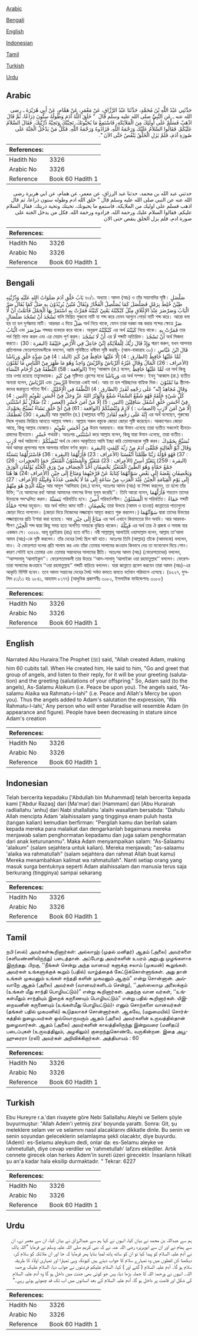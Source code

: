 [Arabic](#arabic)

[Bengali](#bengali)

[English](#english)

[Indonesian](#indonesian)

[Tamil](#tamil)

[Turkish](#turkish)

[Urdu](#urdu)

## Arabic


<div dir="rtl" lang="ar" style={{fontSize:'larger',backgroundColor:'#f8f9fa',padding:20}}>
حَدَّثَنِي عَبْدُ اللَّهِ بْنُ مُحَمَّدٍ، حَدَّثَنَا عَبْدُ الرَّزَّاقِ، عَنْ مَعْمَرٍ، عَنْ هَمَّامٍ، عَنْ أَبِي هُرَيْرَةَ ـ رضى الله عنه ـ عَنِ النَّبِيِّ صلى الله عليه وسلم قَالَ ‏ "‏ خَلَقَ اللَّهُ آدَمَ وَطُولُهُ سِتُّونَ ذِرَاعًا، ثُمَّ قَالَ اذْهَبْ فَسَلِّمْ عَلَى أُولَئِكَ مِنَ الْمَلاَئِكَةِ، فَاسْتَمِعْ مَا يُحَيُّونَكَ، تَحِيَّتُكَ وَتَحِيَّةُ ذُرِّيَّتِكَ‏.‏ فَقَالَ السَّلاَمُ عَلَيْكُمْ‏.‏ فَقَالُوا السَّلاَمُ عَلَيْكَ وَرَحْمَةُ اللَّهِ‏.‏ فَزَادُوهُ وَرَحْمَةُ اللَّهِ‏.‏ فَكُلُّ مَنْ يَدْخُلُ الْجَنَّةَ عَلَى صُورَةِ آدَمَ، فَلَمْ يَزَلِ الْخَلْقُ يَنْقُصُ حَتَّى الآنَ ‏"‏‏.‏
</div>
<div style={{backgroundColor:'#f8f9fa',padding:20, marginBottom: 10}}><table> <thead> <tr> <th>References:</th> <th></th> </tr> </thead> <tbody><tr><td>Hadith No</td><td>3326</td></tr><tr><td>Arabic No</td><td>3326</td></tr><tr><td>Reference</td><td>Book 60 Hadith 1</td></tr></tbody></table></div>


<div dir="rtl" lang="ar" style={{fontSize:'larger',backgroundColor:'#f8f9fa',padding:20}}>
حدثني عبد الله بن محمد، حدثنا عبد الرزاق، عن معمر، عن همام، عن ابي هريرة رضى الله عنه عن النبي صلى الله عليه وسلم قال " خلق الله ادم وطوله ستون ذراعا، ثم قال اذهب فسلم على اوليك من الملايكة، فاستمع ما يحيونك، تحيتك وتحية ذريتك. فقال السلام عليكم. فقالوا السلام عليك ورحمة الله. فزادوه ورحمة الله. فكل من يدخل الجنة على صورة ادم، فلم يزل الخلق ينقص حتى الان
</div>
<div style={{backgroundColor:'#f8f9fa',padding:20, marginBottom: 10}}><table> <thead> <tr> <th>References:</th> <th></th> </tr> </thead> <tbody><tr><td>Hadith No</td><td>3326</td></tr><tr><td>Arabic No</td><td>3326</td></tr><tr><td>Reference</td><td>Book 60 Hadith 1</td></tr></tbody></table></div>

## Bengali


<div dir="ltr" lang="bn" style={{fontSize:'larger',backgroundColor:'#f8f9fa',padding:20}}>
بَابُ خَلْقِ آدَمَ صَلَوَاتُ اللهِ عَلَيْهِ وَذُرِّيَّتِهِ ৬০/১. অধ্যায় : আদম (আঃ) ও তাঁর সন্তানাদির সৃষ্টি। صَلْصٰلٍ طِيْنٌ خُلِطَ بِرَمْلٍ فَصَلْصَلَ كَمَا يُصَلْصِلُ الْفَخَّارُ وَيُقَالُ مُنْتِنٌ يُرِيْدُوْنَ بِهِ صَلَّ كَمَا يُقَالُ صَرَّ الْبَابُ وَصَرْصَرَ عِنْدَ الإِغْلَاقِ مِثْلُ كَبْكَبْتُهُ يَعْنِيْ كَبَبْتُهُ فَمَرَّتْ بِهِ اسْتَمَرَّ بِهَا الْحَمْلُ فَأَتَمَّتُ أَنْ لَّا تَسْجُدَ أَنْ تَسْجُدَ صَلْصَالٍ বালি মিশ্রিত শুকনো মাটি যা শব্দ করে যেমন আগুনে পোড়া মাটি শব্দ করে। আরো বলা হয় তা হল দুর্গন্ধময় মাটি। আরবরা এ দিয়ে صَلْ অর্থ নিয়ে থাকে, যেমন তারা দরজা বন্ধ করার শব্দের ক্ষেত্রে صَرَّ الْبَابُ এবং صَرْصَرَ শব্দদ্বয় ব্যবহার করে থাকে। অনুরূপ كَبْكَبْتُهُ এর অর্থ كَبَبْتُهُ নিয়ে থাকে। فَمَرَّتْ بِهِ তার গর্ভ স্থিতি লাভ করল এবং এর মেয়াদ পূর্ণ করল। أَنْ لَا تَسْجُدَ এর لَا শব্দটি অতিরিক্ত। أَنْ تَسْجُدَ অর্থ সিজদা করতে। وَإِذْ قَالَ رَبُّكَ لِلْمَلَآئِكَةِ إِنِّيْ جَاعِلٌ فِي الْأَرْضِ خَلِيْفَةً (البقرة : 30) স্মরণ করুন, যখন আপনার প্রতিপালক ফেরেশতামন্ডলীকে বললেন, আমি পৃথিবীতে খলীফা সৃষ্টি করছি- (আল-বাকারাহ ৩০)। قَالَ ابْنُ عَبَّاسٍ لَمَّا عَلَيْهَا حَافِظٌ (الطارق : 4) إِلَّا عَلَيْهَا حَافِظٌ فِيْ كَبَدٍ (البلد : 4) فِيْ شِدَّةِ خَلْقٍ وَرِيَاشًا (الأعراف : 26) الْمَالُ وَقَالَ غَيْرُهُ الرِّيَاشُ وَالرِّيْشُ وَاحِدٌ وَهُوَ مَا ظَهَرَ مِنْ اللِّبَاسِ مَا تُمْنُوْنَ (الواقعة : 58) النُّطْفَةُ فِيْ أَرْحَامِ النِّسَاءِ ইবনু ‘আব্বাস (রা.) বলেন, لَمَّا عَلَيْهَا حَافِظٌ এর অর্থ কিন্তু তার ওপর রয়েছে তত্ত্বাবধায়ক। فِيْ كَبَدٍ সৃষ্টিগত ক্লেশের মধ্যে وَرِيَاشًا এর অর্থ সম্পদ। ইবনু ‘আব্বাস (রা.) ব্যতীত অন্যরা বলেন, الرِّيَاشُ এবং الرِّيشُ উভয়ের একই অর্থ। আর তা হল পরিচ্ছদের বাহ্যিক দিক। مَا تُمْنُوْنَ স্ত্রীলোকদের জরায়ুতে পতিত বীর্য। وَقَالَ مُجَاهِدٌ إِنَّه” عَلٰى رَجْعِهِ لَقٰدِرٌ (الطارق : 4) النُّطْفَةُ فِي الْإِحْلِيْلِ كُلُّ شَيْءٍ خَلَقَهُ فَهُوَ شَفْعٌ السَّمَاءُ شَفْعٌ وَالْوَتْرُ اللهُ عَزَّ وَجَلَّ فِيْٓ أَحْسَنِ تَقْوِيْمٍ (التين : 4) فِيْ أَحْسَنِ خَلْقٍ أَسْفَلَ سَافِلِيْنَ (التين : 5) إِلَّا مَنْ آمَنَ خُسْرٍ (العصر : 2) ضَلَالٍ ثُمَّ اسْتَثْنَى إِلَّا مَنْ آمَنَ لَازِبٍ (الصفات : ) لَازِمٌ وَنُنْشِئُكُمْ (الواقعة : 61) فِيْ أَيِّ خَلْقٍ نَشَاءُ نُسَبِّحُ بِحَمْدِكَ (البقرة : 30) نُعَظِّمُكَ আর মুজাহিদ (র.) (আল্লাহর বাণী) إِنَّهُ عَلَى رَجْعِهِ لَقَادِرٌ এর অর্থ বলেছেন, পুরুষের লিঙ্গে পুনরায় ফিরিয়ে আনতে আল্লাহ সক্ষম। আল্লাহ সকল বস্তুকে জোড়া জোড়া সৃষ্টি করেছেন। আকাশেরও জোড়া আছে, কিন্তু আল্লাহ বেজোড়। فِيْ أَحْسَنِ تَقْوِيْمٍ উত্তম অবয়ববে। যারা ঈমান এনেছে তারা ব্যতীত সকলেই হীনতাগ্রস্তদের হীনতমে। خُسْرٍ পথভ্রষ্ট। অতঃপর اسْتَثْنَى করে আল্লাহ বলেন, কিন্তু যারা ঈমান এনেছে, তারা ব্যতীত। لَازِبٍ অর্থ আঠালো। نُنْشِئُكُمْ অর্থ যে কোন আকৃতিতে আমি ইচ্ছা করি তোমাদেরকে সৃষ্টি করব। نُسَبِّحُ بِحَمْدِكَ অর্থ আমরা প্রশংসার সঙ্গে আপনার মহিমা বর্ণনা করব। وَقَالَ أَبُوْ الْعَالِيَةِ فَتَلَقّٰىٓ اٰدَمُ مِنْ رَبِّهٰ كَلِمٰتٍ (البقرة : 37) فَهُوَ قَوْلُهُ رَبَّنَا ظَلَمْنَآ أَنْفُسَنَا (الأعراف : 23) فَأَزَلَّهُمَا (البقرة : 36) فَاسْتَزَلَّهُمَا يَتَسَنَّهْ (البقرة : 259) يَتَغَيَّرْ اٰسِنٌ (الأعراف : 23) مُتَغَيِّرٌ وَالْمَسْنُوْنُ الْمُتَغَيِّرُ حَمَإٍ (الحجرات : 26) جَمْعُ حَمْأَةٍ وَهُوَ الطِّينُ الْمُتَغَيِّرُ يَخْصِفَانِ أَخْذُ الْخِصَافِ مِنْ وَرَقِ الْجَنَّةِ يُؤَلِّفَانِ الْوَرَقَ وَيَخْصِفَانِ بَعْضَهُ إِلَى بَعْضٍ سَوْاٰتُهُمَا كِنَايَةٌ عَنْ فَرْجَيْهِمَا وَمَتَاعٌ إِلٰى حِيْنٍ (الأعراف :24) هَا هُنَا إِلَى يَوْمِ الْقِيَامَةِ الْحِيْنُ عِنْدَ الْعَرَبِ مِنْ سَاعَةٍ إِلَى مَا لَا يُحْصَى عَدَدُهُ وَقَبِيْلُهُ (الأعراف : 27) جِيْلُهُ الَّذِيْ هُوَ مِنْهُمْ আর আবুল ‘আলিয়াহ (রহ.) বলেন, অতঃপর আদম (আঃ) যা শিক্ষা করলেন, তা হলো তাঁর উক্তি; ‘‘হে আমাদের রব! আমরা আমাদের নফসের উপর যুলুম করেছি’’। তিনি আরো বলেন, فَأَزَلَّهُمَا শয়তান তাদের উভয়কে পদস্খলিত করল। يَتَسَنَّهْ পরিবর্তিত হবে। آسِنٌ পরিবর্তনশীল। الْمَسْنُوْنُ যা পরিবর্তিত। حَمَاءٌ শব্দটি حَمْأَةٌ শব্দের বহুবচন। যার অর্থ গলিত কাদা মাটি। يَخْصِفَانِ তারা উভয়ে (আদম ও হাওয়া) জান্নাতের পাতাগুলো জোড়া দিতে লাগলেন। (জোড়া দিয়ে নিজেদের লজ্জাস্থান আবৃত করতে শুরু করলেন।) سَوْآتُهُمَا দ্বারা তাদের উভয়ের লজ্জাস্থানের প্রতি ইশারা করা হয়েছে। আর مَتَاعٌ إِلَى حِيْنٍ এর অর্থ এখানে কিয়ামতের দিন অবধি। আর আরববাসীগণ الْحِيْنُ শব্দ দ্বারা কিছু সময় হতে অগণিত সময়কে বুঝিয়ে থাকেন। قَبِيْلُهُ এর অর্থ তার ঐ প্রজন্ম ও সমাজ যার একজন সে। ৩৩২৬. আবূ হুরাইরাহ (রাঃ) হতে বর্ণিত। নবী সাল্লাল্লাহু আলাইহি ওয়াসাল্লাম বলেন, আল্লাহ তা‘আলা আদম (আঃ)-কে সৃষ্টি করলেন। তাঁর দেহের দৈর্ঘ্য ছিল ষাট হাত। অতঃপর তিনি (আল্লাহ) তাঁকে (আদমকে) বললেন, যাও। ঐ ফেরেশতা দলের প্রতি সালাম কর এবং তাঁরা তোমার সালামের জওয়াব কিভাবে দেয় তা মনোযোগ দিয়ে শোন। কারণ সেটাই হবে তোমার এবং তোমার সন্তানদের সালামের রীতি। অতঃপর আদম (আঃ) (ফেরেশতাদের) বললেন, ‘‘আস্সালামু ‘আলাইকুম’’। ফেরেশতামন্ডলী তার উত্তরে ‘‘আস-সালামু ‘আলাইকা ওয়া রহমাতুল্লাহ’’ বললেন। ফেরেশতারা সালামের জওয়াবে ‘‘ওয়া রহমাতুল্লাহ’’ শব্দটি বাড়িয়ে বললেন। যারা জান্নাতে প্রবেশ করবেন তারা আদম (আঃ)-এর আকৃতি বিশিষ্ট হবেন। তবে আদম সন্তানের দেহের দৈর্ঘ্য সর্বদা কমতে কমতে বর্তমান পরিমাপে এসেছে। (৬২২৭, মুসলিম ৫১/১১ হাঃ ২৮৪১, আহমাদ ৮১৭৭) (আধুনিক প্রকাশনীঃ ৩০৮০, ইসলামিক ফাউন্ডেশনঃ ৩০৮৮)
</div>
<div style={{backgroundColor:'#f8f9fa',padding:20, marginBottom: 10}}><table> <thead> <tr> <th>References:</th> <th></th> </tr> </thead> <tbody><tr><td>Hadith No</td><td>3326</td></tr><tr><td>Arabic No</td><td>3326</td></tr><tr><td>Reference</td><td>Book 60 Hadith 1</td></tr></tbody></table></div>

## English


<div dir="ltr" lang="en" style={{fontSize:'larger',backgroundColor:'#f8f9fa',padding:20}}>
Narrated Abu Huraira:The Prophet (ﷺ) said, "Allah created Adam, making him 60 cubits tall. When He created him, He said to him, "Go and greet that group of angels, and listen to their reply, for it will be your greeting (salutation) and the greeting (salutations of your offspring." So, Adam said (to the angels), As-Salamu Alaikum (i.e. Peace be upon you). The angels said, "As-salamu Alaika wa Rahmatu-l-lahi" (i.e. Peace and Allah's Mercy be upon you). Thus the angels added to Adam's salutation the expression, 'Wa Rahmatu-l-lahi,' Any person who will enter Paradise will resemble Adam (in appearance and figure). People have been decreasing in stature since Adam's creation
</div>
<div style={{backgroundColor:'#f8f9fa',padding:20, marginBottom: 10}}><table> <thead> <tr> <th>References:</th> <th></th> </tr> </thead> <tbody><tr><td>Hadith No</td><td>3326</td></tr><tr><td>Arabic No</td><td>3326</td></tr><tr><td>Reference</td><td>Book 60 Hadith 1</td></tr></tbody></table></div>

## Indonesian


<div dir="ltr" lang="id" style={{fontSize:'larger',backgroundColor:'#f8f9fa',padding:20}}>
Telah bercerita kepadaku ['Abdullah bin Muhammad] telah bercerita kepada kami ['Abdur Razaq] dari [Ma'mar] dari [Hammam] dari [Abu Hurairah radliallahu 'anhu] dari Nabi shallallahu 'alaihi wasallam bersabda: "Dahulu Allah mencipta Adam 'alaihissalam yang tingginya enam puluh hasta (tangan kalian) kemudian berfirman: "Pergilah kamu dan berilah salam kepada mereka para malaikat dan dengarkanlah bagaimana mereka menjawab salam penghormatan kepadamu dan juga salam penghormatan dari anak keturunanmu". Maka Adam menyampaikan salam: "As-Salaamu 'alaikum" (salam sejahtera untuk kalian). Mereka menjawab; "as-salaamu 'alaika wa rahmatullah" (salam sejahtera dan rahmat Allah buat kamu) Mereka menambahkan kalimat wa rahmatullah". Nanti setiap orang yang masuk surga bentuknya seperti Adam alaihissalam dan manusia terus saja berkurang (tingginya) sampai sekarang
</div>
<div style={{backgroundColor:'#f8f9fa',padding:20, marginBottom: 10}}><table> <thead> <tr> <th>References:</th> <th></th> </tr> </thead> <tbody><tr><td>Hadith No</td><td>3326</td></tr><tr><td>Arabic No</td><td>3326</td></tr><tr><td>Reference</td><td>Book 60 Hadith 1</td></tr></tbody></table></div>

## Tamil


<div dir="ltr" lang="ta" style={{fontSize:'larger',backgroundColor:'#f8f9fa',padding:20}}>
நபி (ஸல்) அவர்கள்கூறினார்கள்: அல்லாஹ் (முதல் மனிதர்) ஆதம் (அலை) அவர்களை (களிமண்ணிலிருந்து) படைத்தான். அப்போது அவர்களின் உயரம் அறுபது முழங்களாக இருந்தது. பிறகு, ‘‘நீங்கள் சென்று அந்த வானவர் களுக்கு சலாம் (முகமன்) கூறுங்கள். அவர்கள் உங்களுக்குக் கூறும் (பதில்) வாழ்த்தைக் கேட்டுக்கொள்ளுங்கள். அது தான் உங்கள் முகமனும் உங்கள் சந்ததி களின் முகமனும் ஆகும்” என்று சொன்னான். அவ்வாறே ஆதம் (அலை) அவர்கள் (வானவர்களிடம் சென்று), ‘‘அஸ்ஸலாமு அலைக்கும் (உங்கள் மீது சாந்தி பொழியட்டும்)” என்று கூறினார்கள். அதற்கு வான வர்கள், ‘‘உங்கள்மீதும் சாந்தியும் இறைக் கருணையும் பொழியட்டும்” என்று பதில் கூறினார்கள். யிஇறைவனின் கருணையும் (உங்கள்மீது பொழியட்டும்)› எனும் சொற்களை வானவர்கள் (தங்கள் பதில் முகமனில்) கூடுதலாகச் சொன்னார்கள். ஆகவே, (மறுமையில்) சொர்க்கத்தில் நுழைபவர்கள் ஒவ்வொருவரும் ஆதம் (அலை) அவர்களின் உருவத்தில்தான் நுழைவார்கள். ஆதம் (அலை) அவர்களின் காலத்திலிருந்து இன்றுவரை (மனிதப்) படைப்புகள் (உருவத்திலும், அழகிலும்) குறைந்துகொண்டே வருகின்றன. இதை அபூஹுரைரா (ரலி) அவர்கள் அறிவிக்கிறார்கள். அத்தியாயம் : 60
</div>
<div style={{backgroundColor:'#f8f9fa',padding:20, marginBottom: 10}}><table> <thead> <tr> <th>References:</th> <th></th> </tr> </thead> <tbody><tr><td>Hadith No</td><td>3326</td></tr><tr><td>Arabic No</td><td>3326</td></tr><tr><td>Reference</td><td>Book 60 Hadith 1</td></tr></tbody></table></div>

## Turkish


<div dir="ltr" lang="tr" style={{fontSize:'larger',backgroundColor:'#f8f9fa',padding:20}}>
Ebu Hureyre r.a.'dan rivayete göre Nebi Sallallahu Aleyhi ve Sellem şöyle buyurmuştur: "Allah Adem'i yetmiş zira' boyunda yarattı. Sonra: Git, şu meleklere selam ver ve selamını nasıl alacaklarını dikkatle dinle. Bu senin ve senin soyundan geleceklerin selamlaşma şekli olacaktır, diye buyurdu. (Adem): es-Selamu aleykum dedi, onlar da: es-Selamu aleyke ve rahmetullah, diye cevap verdiler ve 'rahmetullah' lafzını eklediler. Artık cennete girecek olan herkes Adem'in sureti üzeri girecektir. İnsanların hilkati şu an'a kadar hala eksilip durmaktadır. " Tekrar: 6227
</div>
<div style={{backgroundColor:'#f8f9fa',padding:20, marginBottom: 10}}><table> <thead> <tr> <th>References:</th> <th></th> </tr> </thead> <tbody><tr><td>Hadith No</td><td>3326</td></tr><tr><td>Arabic No</td><td>3326</td></tr><tr><td>Reference</td><td>Book 60 Hadith 1</td></tr></tbody></table></div>

## Urdu


<div dir="rtl" lang="ur" style={{fontSize:'larger',backgroundColor:'#f8f9fa',padding:20}}>
ہم سے عبداللہ بن محمد نے بیان کیا، انہوں نے کہا ہم سے عبدالرزاق نے بیان کیا، ان سے معمر نے، ان سے ہمام نے اور ان سے ابوہریرہ رضی اللہ عنہ نے کہ نبی کریم صلی اللہ علیہ وسلم نے فرمایا ”اللہ پاک نے آدم علیہ السلام کو پیدا کیا تو ان کو ساٹھ ہاتھ لمبا بنایا پھر فرمایا کہ جا اور ان ملائکہ کو سلام کر، دیکھنا کن لفظوں میں وہ تمہارے سلام کا جواب دیتے ہیں کیونکہ وہی تمہارا اور تمہاری اولاد کا طریقہ سلام ہو گا۔ آدم علیہ السلام ( گئے اور ) کہا، السلام علیکم فرشتوں نے جواب دیا، السلام علیک ورحمۃ اللہ۔ انہوں نے ورحمۃ اللہ کا جملہ بڑھا دیا، پس جو کوئی بھی جنت میں داخل ہو گا وہ آدم علیہ السلام کی شکل اور قامت پر داخل ہو گا، آدم علیہ السلام کے بعد انسانوں میں اب تک قد چھوٹے ہوتے رہے۔“
</div>
<div style={{backgroundColor:'#f8f9fa',padding:20, marginBottom: 10}}><table> <thead> <tr> <th>References:</th> <th></th> </tr> </thead> <tbody><tr><td>Hadith No</td><td>3326</td></tr><tr><td>Arabic No</td><td>3326</td></tr><tr><td>Reference</td><td>Book 60 Hadith 1</td></tr></tbody></table></div>